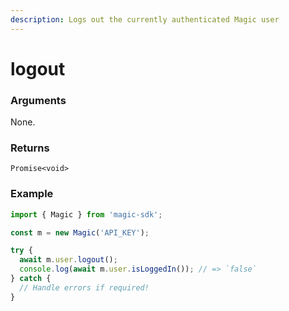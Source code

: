 ```yaml
---
description: Logs out the currently authenticated Magic user
---
```


# logout

### Arguments

None.

### Returns

`Promise<void>`

### Example

```typescript
import { Magic } from 'magic-sdk';

const m = new Magic('API_KEY');

try {
  await m.user.logout();
  console.log(await m.user.isLoggedIn()); // => `false`
} catch {
  // Handle errors if required!
}
```

